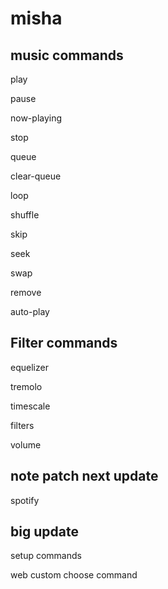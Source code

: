 # misha

## music commands

play

pause

now-playing

stop

queue

clear-queue

loop

shuffle

skip

seek

swap

remove

auto-play

## Filter commands

equelizer

tremolo

timescale

filters

volume

## note patch next update 

spotify

## big update 

setup commands 

web custom choose command